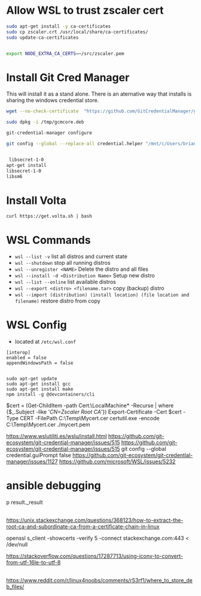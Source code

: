 


# Allow WSL to trust zscaler cert

```bash
sudo apt-get install -y ca-certificates
sudo cp zscaler.crt /usr/local/share/ca-certificates/
sudo update-ca-certificates


export NODE_EXTRA_CA_CERTS=~/src/zscaler.pem
```

# Install Git Cred Manager
This will install it as a stand alone.  There is an aternative way that installs is sharing the windows credential store.  

```bash
wget --no-check-certificate  "https://github.com/GitCredentialManager/git-credential-manager/releases/download/v2.0.886/gcm-linux_amd64.2.0.886.deb" -O /tmp/gcmcore.deb

sudo dpkg -i /tmp/gcmcore.deb

git-credential-manager configure

git config --global --replace-all credential.helper "/mnt/c/Users/brian.olson/AppData/Local/Programs/Git/mingw64/bin/git-credential-manager.exe"


 libsecret-1-0
apt-get install  
libsecret-1-0
libsm6

```


# Install Volta 
```
curl https://get.volta.sh | bash
```

# WSL Commands
 - `wsl --list -v` list all distros and current state
 - `wsl --shutdown` stop all running distros
 - `wsl --unregister <NAME>` Delete the distro and all files
 - `wsl --install -d <Distribution Name>` Setup new distro
 - `wsl --list --online` list available distros
 - `wsl --export <distro> <filename.tar>` copy (backup) distro
 - `wsl --import (distribution) (install location) (file location and filename)` restore distro from copy
 
 # WSL Config
 - located at `/etc/wsl.conf`
 
 ```
[interop]
enabled = false
appendWindowsPath = false
 ```
 
 
 ```
 
 sudo apt-get update
sudo apt-get install gcc
sudo apt-get install make
npm install -g @devcontainers/cli
 ```
 
 
 $cert = (Get-ChildItem -path Cert:\LocalMachine* -Recurse | where {$_.Subject -like '*CN=Zscaler Root CA*'})
 Export-Certificate -Cert $cert -Type CERT -FilePath C:\Temp\Mycert.cer
 certutil.exe -encode C:\Temp\Mycert.cer ./mycert.pem
 



 https://www.wslutiliti.es/wslu/install.html
https://github.com/git-ecosystem/git-credential-manager/issues/515
https://github.com/git-ecosystem/git-credential-manager/issues/515
git config --global credential.guiPrompt false
https://github.com/git-ecosystem/git-credential-manager/issues/1127
https://github.com/microsoft/WSL/issues/5232

# ansible debugging 

p result._result

\
https://unix.stackexchange.com/questions/368123/how-to-extract-the-root-ca-and-subordinate-ca-from-a-certificate-chain-in-linux

openssl s_client -showcerts -verify 5 -connect stackexchange.com:443 < /dev/null

https://stackoverflow.com/questions/17287713/using-iconv-to-convert-from-utf-16le-to-utf-8

\
https://www.reddit.com/r/linux4noobs/comments/r53rf1/where_to_store_deb_files/